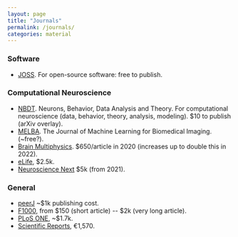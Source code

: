 ```yaml
---
layout: page
title: "Journals"
permalink: /journals/
categories: material
---
```


### Software
* [JOSS](https://joss.theoj.org/).
  For open-source software: free to publish.

### Computational Neuroscience

* [NBDT](https://nbdt.scholasticahq.com/).
  Neurons, Behavior, Data Analysis and Theory.
  For computational neuroscience (data, behavior, theory, analysis, modeling).
  $10 to publish (arXiv overlay).
* [MELBA](https://www.melba-journal.org/).
  The Journal of Machine Learning for Biomedical Imaging.
  (~free?).
* [Brain Multiphysics](https://www.journals.elsevier.com/brain-multiphysics/).
  $650/article in 2020 (increases up to double this in 2022).
* [eLife](https://elifesciences.org/), $2.5k.
* [Neuroscience Next](https://onlinelibrary.wiley.com/page/journal/26416557/) $5k (from 2021).

### General
* [peerJ](https://peerj.com/) ~$1k publishing cost.
* [F1000](https://f1000research.com/), from $150 (short article) -- $2k (very long article).
* [PLoS ONE](https://journals.plos.org/plosone/), ~$1.7k.
* [Scientific Reports](https://www.nature.com/srep/), €1,570.
